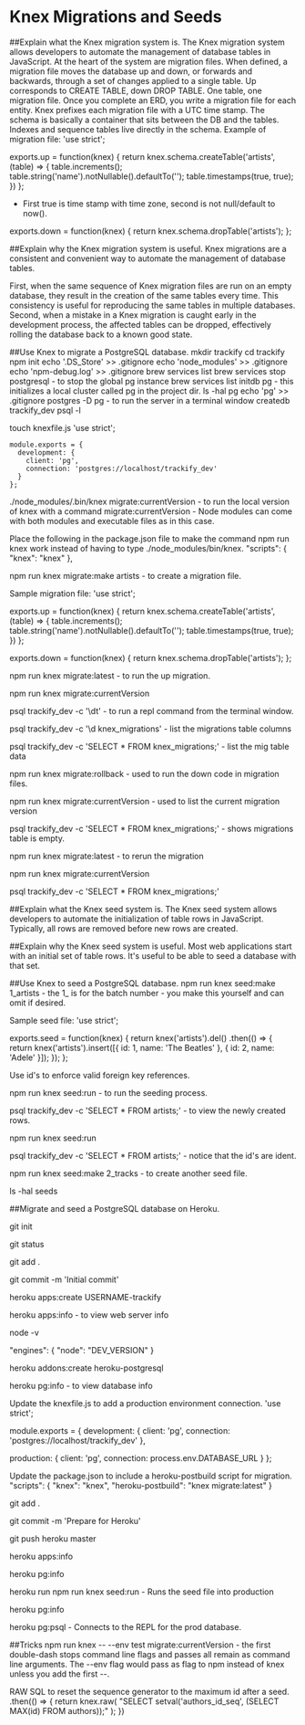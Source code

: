# Knex Migrations and Seeds
##Explain what the Knex migration system is.
The Knex migration system allows developers to automate the management of database tables in JavaScript. At the heart of the system are migration files. When defined, a migration file moves the database up and down, or forwards and backwards, through a set of changes applied to a single table.
Up corresponds to CREATE TABLE, down DROP TABLE.
One table, one migration file.
Once you complete an ERD, you write a migration file for each entity.
Knex prefixes each migration file with a UTC time stamp.
The schema is basically a container that sits between the DB and the tables.
Indexes and sequence tables live directly in the schema.
Example of migration file:
'use strict';

exports.up = function(knex) {
  return knex.schema.createTable('artists', (table) => {
    table.increments();
    table.string('name').notNullable().defaultTo('');
    table.timestamps(true, true);
  })
};

- First true is time stamp with time zone, second is not null/default to now().

exports.down = function(knex) {
  return knex.schema.dropTable('artists');
};

##Explain why the Knex migration system is useful.
Knex migrations are a consistent and convenient way to automate the management of database tables.

First, when the same sequence of Knex migration files are run on an empty database, they result in the creation of the same tables every time. This consistency is useful for reproducing the same tables in multiple databases.
Second, when a mistake in a Knex migration is caught early in the development process, the affected tables can be dropped, effectively rolling the database back to a known good state.

##Use Knex to migrate a PostgreSQL database.
mkdir trackify
cd trackify
npm init
echo '.DS_Store' >> .gitignore
echo 'node_modules' >> .gitignore
echo 'npm-debug.log' >> .gitignore
brew services list
brew services stop postgresql - to stop the global pg instance
brew services list
initdb pg - this initializes a local cluster called pg in the project dir.
ls -hal pg
echo 'pg' >> .gitignore
postgres -D pg - to run the server in a terminal window
createdb trackify_dev
psql -l

touch knexfile.js
    'use strict';

    module.exports = {
      development: {
        client: 'pg',
        connection: 'postgres://localhost/trackify_dev'
      }
    };

./node_modules/.bin/knex migrate:currentVersion - to run the local version of knex with a command migrate:currentVersion - Node modules can come with both modules and executable files as in this case.

Place the following in the package.json file to make the command npm run knex work instead of having to type ./node_modules/bin/knex.
"scripts": {
  "knex": "knex"
},

npm run knex migrate:make artists - to create a migration file.

Sample migration file:
'use strict';

exports.up = function(knex) {
  return knex.schema.createTable('artists', (table) => {
    table.increments();
    table.string('name').notNullable().defaultTo('');
    table.timestamps(true, true);
  })
};

exports.down = function(knex) {
  return knex.schema.dropTable('artists');
};

npm run knex migrate:latest - to run the up migration.

npm run knex migrate:currentVersion

psql trackify_dev -c '\dt' - to run a repl command from the terminal window.

psql trackify_dev -c '\d knex_migrations' - list the migrations table columns

psql trackify_dev -c 'SELECT * FROM knex_migrations;' - list the mig table data

npm run knex migrate:rollback - used to run the down code in migration files.

npm run knex migrate:currentVersion - used to list the current migration version

psql trackify_dev -c 'SELECT * FROM knex_migrations;' - shows migrations table is empty.

npm run knex migrate:latest - to rerun the migration

npm run knex migrate:currentVersion

psql trackify_dev -c 'SELECT * FROM knex_migrations;'


##Explain what the Knex seed system is.
The Knex seed system allows developers to automate the initialization of table rows in JavaScript. Typically, all rows are removed before new rows are created.

##Explain why the Knex seed system is useful.
Most web applications start with an initial set of table rows. It's useful to be able to seed a database with that set.

##Use Knex to seed a PostgreSQL database.
npm run knex seed:make 1_artists - the 1_ is for the batch number - you make this yourself and can omit if desired.

Sample seed file:
'use strict';

exports.seed = function(knex) {
  return knex('artists').del()
    .then(() => {
      return knex('artists').insert([{
        id: 1,
        name: 'The Beatles'
      }, {
        id: 2,
        name: 'Adele'
      }]);
    });
};

Use id's to enforce valid foreign key references.

npm run knex seed:run - to run the seeding process.

psql trackify_dev -c 'SELECT * FROM artists;' - to view the newly created rows.

npm run knex seed:run

psql trackify_dev -c 'SELECT * FROM artists;' - notice that the id's are ident.

npm run knex seed:make 2_tracks - to create another seed file.

ls -hal seeds

##Migrate and seed a PostgreSQL database on Heroku.

git init

git status

git add .

git commit -m 'Initial commit'

heroku apps:create USERNAME-trackify

heroku apps:info - to view web server info

node -v

"engines": {
  "node": "DEV_VERSION"
}

heroku addons:create heroku-postgresql

heroku pg:info - to view database info

Update the knexfile.js to add a production environment connection.
'use strict';

module.exports = {
  development: {
    client: 'pg',
    connection: 'postgres://localhost/trackify_dev'
  },

  production: {
    client: 'pg',
    connection: process.env.DATABASE_URL
  }
};

Update the package.json to include a heroku-postbuild script for migration.
"scripts": {
  "knex": "knex",
  "heroku-postbuild": "knex migrate:latest"
}

git add .

git commit -m 'Prepare for Heroku'

git push heroku master

heroku apps:info

heroku pg:info

heroku run npm run knex seed:run - Runs the seed file into production

heroku pg:info

heroku pg:psql - Connects to the REPL for the prod database.


##Tricks
npm run knex -- --env test migrate:currentVersion - the first double-dash stops command line flags and passes all remain as command line arguments. The --env flag would pass as flag to npm instead of knex unless you add the first --.

RAW SQL to reset the sequence generator to the maximum id after a seed.
.then(() => {
      return knex.raw(
        "SELECT setval('authors_id_seq', (SELECT MAX(id) FROM authors));"
      );
    })
